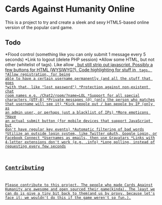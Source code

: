 # Cards Against Humanity Online

This is a project to try and create a sleek and sexy HTML5-based online version of the popular card game.


## Todo

*Flood control (something like you can only submit 1 message every 5 seconds)
*Link to logout (delete PHP session)
*Allow some HTML, but not other (whitelist of tags). Like allow <a href="">, but still strip out javascript. Possibly a few buttons for HTML (WYSIWYG?). Code highlighting for stuff in <code> tags.
*Allow registration, for being able to have a certain username permanently (and all the stuff that goes *with that, like "lost password")
*Protection against non-existent chat room names e.g. /Chat2/room/?name=LOL
*Support for all special characters (UTF-8)
*Private messages (@) (only the person who matches that username will see it)
*Kick people out / ban people by IP (only as an admin user, or perhaps just a blacklist of IPs)
*More emoticons
*Have an actual submit button (for mobile devices that support JavaScript but don't have regular key events)
*Automatic filtering of bad words
*Utilize an outside login system, like Twitter oAuth, Google Login, or Facebook Connect
*Usernames as emails, then use Gravatars
*Links with 4-letter extensions don't work (e.g. .info)
*Long polling, instead of requesting every few seconds

## Contributing

Please contribute to this project. The people who made Cards Against Humanity are awesome and open sourced their game(kinda). The least we can do is give a tiny bit back to them(and us by proxy. because let's face it: we wouldn't do this if the game weren't so fun.).